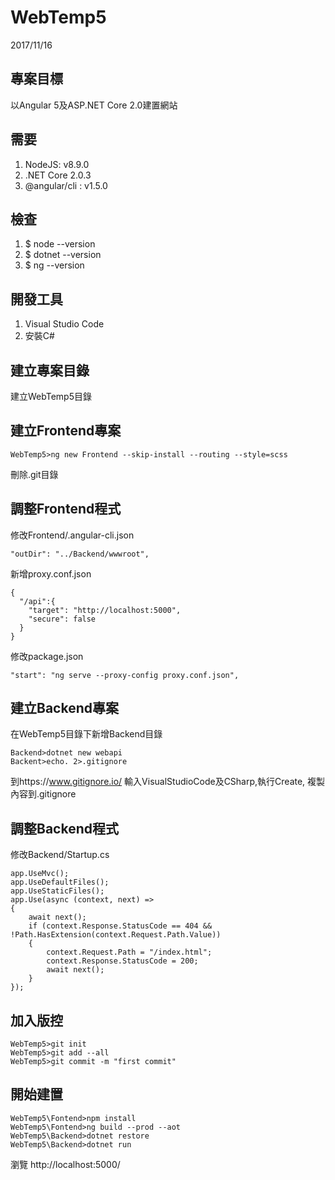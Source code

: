 # WebTemp5
2017/11/16
## 專案目標
以Angular 5及ASP.NET Core 2.0建置網站  
## 需要
1. NodeJS: v8.9.0
1. .NET Core 2.0.3
1. @angular/cli : v1.5.0
## 檢查
1. $ node --version
1. $ dotnet --version
1. $ ng --version
## 開發工具
1. Visual Studio Code
1. 安裝C#
## 建立專案目錄
建立WebTemp5目錄
## 建立Frontend專案
```
WebTemp5>ng new Frontend --skip-install --routing --style=scss
```
刪除.git目錄
## 調整Frontend程式
修改Frontend/.angular-cli.json
```
"outDir": "../Backend/wwwroot",
```
新增proxy.conf.json
```
{
  "/api":{
    "target": "http://localhost:5000",
    "secure": false
  }
}
```
修改package.json
```
"start": "ng serve --proxy-config proxy.conf.json",
```
## 建立Backend專案
在WebTemp5目錄下新增Backend目錄
```
Backend>dotnet new webapi
Backent>echo. 2>.gitignore
```
到https://www.gitignore.io/
輸入VisualStudioCode及CSharp,執行Create, 複製內容到.gitignore
## 調整Backend程式
修改Backend/Startup.cs
```
app.UseMvc();
app.UseDefaultFiles();
app.UseStaticFiles();
app.Use(async (context, next) =>
{
    await next();
    if (context.Response.StatusCode == 404 && !Path.HasExtension(context.Request.Path.Value))
    {
        context.Request.Path = "/index.html";
        context.Response.StatusCode = 200;
        await next();
    }
});
```
## 加入版控
```
WebTemp5>git init
WebTemp5>git add --all
WebTemp5>git commit -m "first commit"
```
## 開始建置
```
WebTemp5\Fontend>npm install
WebTemp5\Fontend>ng build --prod --aot
WebTemp5\Backend>dotnet restore
WebTemp5\Backend>dotnet run
```
瀏覽 http://localhost:5000/


